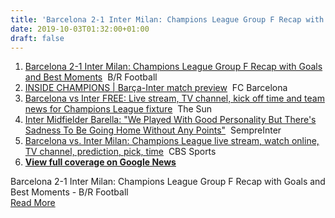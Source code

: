 ```yaml
---
title: 'Barcelona 2-1 Inter Milan: Champions League Group F Recap with Goals and Best Moments - B/R Football'
date: 2019-10-03T01:32:00+01:00
draft: false
---
```


1.  [Barcelona 2-1 Inter Milan: Champions League Group F Recap with Goals and Best Moments](https://www.youtube.com/watch?v=EMzl6wK9knE)  B/R Football
2.  [INSIDE CHAMPIONS | Barça-Inter match preview](https://www.youtube.com/watch?v=iZ_seAhlX4g)  FC Barcelona
3.  [Barcelona vs Inter FREE: Live stream, TV channel, kick off time and team news for Champions League fixture](https://www.thesun.co.uk/sport/football/10035160/barcelona-inter-live-score-stream-free-tv-channel-kick-off-time-team-news-champions-league/)  The Sun
4.  [Inter Midfielder Barella: "We Played With Good Personality But There's Sadness To Be Going Home Without Any Points"](https://sempreinter.com/2019/10/03/inter-midfielder-barella-we-played-with-good-personality-but-theres-sadness-to-be-going-home-without-any-points/)  SempreInter
5.  [Barcelona vs. Inter Milan: Champions League live stream, watch online, TV channel, prediction, pick, time](https://www.cbssports.com/soccer/news/barcelona-vs-inter-milan-live-stream-info-tv-channel-how-to-watch-champions-league-on-tv-stream-online/)  CBS Sports
6.  **[View full coverage on Google News](https://news.google.com/stories/CAAqqwEICiKkAUNCSVNkVG9KYzNSdmNua3RNell3U21nS0VRakl0ZEttam9BTUVkWXpvV1pkek9VLUVsTkNZWEpqWld4dmJtRWdkbk1nU1c1MFpYSWdUV2xzWVc0Z3dyY2dSM0p2ZFhBZ1UzUmhaMlVnd3JjZ1RXRjBZMmhrWVhrZ01pQnZaaUEySU1LM0lGVkZSa0VnUTJoaGJYQnBiMjV6SUV4bFlXZDFaU2dBUAE?oc=5)**

  
Barcelona 2-1 Inter Milan: Champions League Group F Recap with Goals and Best Moments - B/R Football  
[Read More](https://www.youtube.com/watch?v=EMzl6wK9knE)